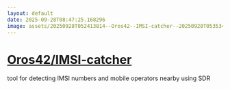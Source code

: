 ```yaml
---
layout: default
date: 2025-09-28T08:47:25.168296
image: assets/20250928T052413814--Oros42--IMSI-catcher--20250928T053534121--cropped.png
---
```


# [Oros42/IMSI-catcher](https://github.com/Oros42/IMSI-catcher)

tool for detecting IMSI numbers and mobile operators nearby using SDR
